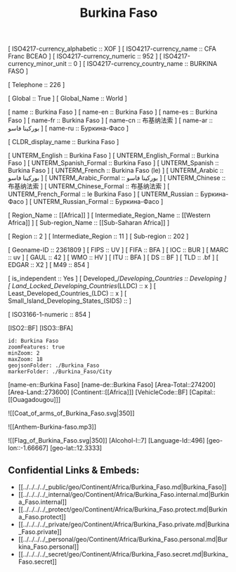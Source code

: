 ﻿---
location:
- 12.3333
- -1.66667
type: Country
tags:
- geo/Country
SpocWebEntityId: 26845
isDeleted: false
confidential: public
license: CC BY-SA 4.0
isReadOnly: false
source: https://datahub.io/core/country-codes
cssclass: Country
publish: true
title: Burkina Faso
linkTitle: 
keywords: 
layout: 
draft: false
publishDate: 
expiryDate: 
aliases:
- BF
- BFA
- Burkina Faso
- بوركينا فاسو
- 布基纳法索
- Буркина-Фасо
Languages:
- fr-BF
- mos
---


[	ISO4217-currency_alphabetic	 :: XOF ]
[	ISO4217-currency_name	 :: CFA Franc BCEAO ]
[	ISO4217-currency_numeric	 :: 952 ]
[	ISO4217-currency_minor_unit	 :: 0 ]
[	ISO4217-currency_country_name	 :: BURKINA FASO ]

[	Telephone	 :: 226 ]

[	Global	 :: True ]
[	Global_Name	 :: World ]

[	name	 :: Burkina Faso ]
[	name-en	 :: Burkina Faso ]
[	name-es	 :: Burkina Faso ]
[	name-fr	 :: Burkina Faso ]
[	name-cn	 :: 布基纳法索 ]
[	name-ar	 :: بوركينا فاسو ]
[	name-ru	 :: Буркина-Фасо ]

[	CLDR_display_name	 :: Burkina Faso ]

[	UNTERM_English	 :: Burkina Faso ]
[	UNTERM_English_Formal	 :: Burkina Faso ]
[	UNTERM_Spanish_Formal	 :: Burkina Faso ]
[	UNTERM_Spanish	 :: Burkina Faso ]
[	UNTERM_French	 :: Burkina Faso (le) ]
[	UNTERM_Arabic	 :: بوركينا فاسو ]
[	UNTERM_Arabic_Formal	 :: بوركينا فاسو ]
[	UNTERM_Chinese	 :: 布基纳法索 ]
[	UNTERM_Chinese_Formal	 :: 布基纳法索 ]
[	UNTERM_French_Formal	 :: le Burkina Faso ]
[	UNTERM_Russian	 :: Буркина-Фасо ]
[	UNTERM_Russian_Formal	 :: Буркина-Фасо ]

[	Region_Name	 :: [[Africa]] ]
[	Intermediate_Region_Name	 :: [[Western Africa]] ]
[	Sub-region_Name	 :: [[Sub-Saharan Africa]] ]

[	Region	 :: 2 ]
[	Intermediate_Region	 :: 11 ]
[	Sub-region	 :: 202 ]

[	Geoname-ID	 :: 2361809 ]
[	FIPS	 :: UV ]
[	FIFA	 :: BFA ]
[	IOC	 :: BUR ]
[	MARC	 :: uv ]
[	GAUL	 :: 42 ]
[	WMO	 :: HV ]
[	ITU	 :: BFA ]
[	DS	 :: BF ]
[	TLD	 :: .bf ]
[	EDGAR	 :: X2 ]
[	M49	 :: 854 ]

[	is_independent	 :: Yes ]
[	Developed_/_Developing_Countries	 :: Developing ]
[	Land_Locked_Developing_Countries_(LLDC)	 :: x ]
[	Least_Developed_Countries_(LDC)	 :: x ]
[	Small_Island_Developing_States_(SIDS)	 ::  ]

[	ISO3166-1-numeric	 :: 854 ]



[ISO2::BF]
[ISO3::BFA]
```leaflet
id: Burkina Faso
zoomFeatures: true 
minZoom: 2 
maxZoom: 18
geojsonFolder: ./Burkina_Faso
markerFolder: ./Burkina_Faso/City
```

[name-en::Burkina Faso]
[name-de::Burkina Faso]
[Area-Total::274200]
[Area-Land::273600]
[Continent::[[Africa]]]
[VehicleCode::BF]
[Capital::[[Ouagadougou]]]

![[Coat_of_arms_of_Burkina_Faso.svg|350]]

![[Anthem-Burkina-faso.mp3]]

![[Flag_of_Burkina_Faso.svg|350]]
[Alcohol-l::7]
[Language-Id::496]
[geo-lon::-1.66667]
[geo-lat::12.3333]



## Confidential Links & Embeds: 
- [[../../../../_public/geo/Continent/Africa/Burkina_Faso.md|Burkina_Faso]] 
- [[../../../../_internal/geo/Continent/Africa/Burkina_Faso.internal.md|Burkina_Faso.internal]] 
- [[../../../../_protect/geo/Continent/Africa/Burkina_Faso.protect.md|Burkina_Faso.protect]] 
- [[../../../../_private/geo/Continent/Africa/Burkina_Faso.private.md|Burkina_Faso.private]] 
- [[../../../../_personal/geo/Continent/Africa/Burkina_Faso.personal.md|Burkina_Faso.personal]] 
- [[../../../../_secret/geo/Continent/Africa/Burkina_Faso.secret.md|Burkina_Faso.secret]] 
